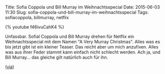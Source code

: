 Title: Sofia Coppola und Bill Murray im Weihnachtsspecial
Date: 2015-06-03 11:30
Slug: sofia-coppola-und-bill-murray-im-weihnachtsspecial
Tags: sofiacoppola, billmurray, netflix


{% youtube f46ivuCahK4 %}

Unfassbar. Sofial Coppola und Bill Murray drehen für Netflix ein Weihnachtsspecial mit dem Namen "A Very Murray Christmas". Alles was es bis jetzt gibt ist ein kleiner Teaser. Das reicht aber um mich anzufixen. Alles was aus ihrer Feder stammt kann einfach nicht schlecht werden. Ach ja, und Bill Murray... das gleiche gilt natürlich auch für ihn.

([via](http://kottke.org/15/05/a-very-murray-christmas))
